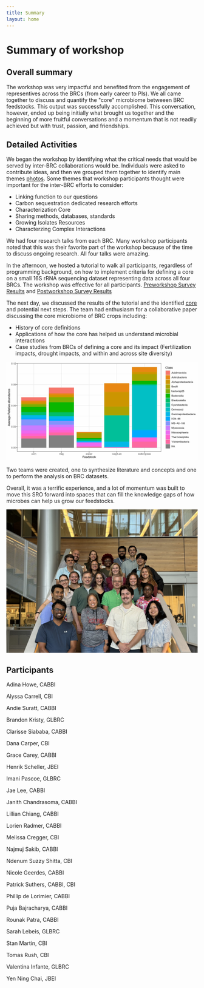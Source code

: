 ```yaml
---
title: Summary
layout: home
---
```



# Summary of workshop

## Overall summary

The workshop was very impactful and benefited from the engagement of representives across the BRCs (from early career to PIs). We all came together to discuss and quantify the "core" microbiome betweeen BRC feedstocks.  This output was successfully accomplished. This conversation, however, ended up being initially what brought us together and the beginning of more fruitful conversations and a momentum that is not readily achieved but with trust, passion, and friendships.

## Detailed Activities 
We began the workshop by identifying what the critical needs that would be served by inter-BRC collaborations would be.  Individuals were asked to contribute ideas, and then we grouped them together to identify main themes [photos](https://github.com/germs-lab/brc-data/tree/main/workshop_discussions/brainstorm_wishlist). Some themes that workshop participants thought were important for the inter-BRC efforts to consider:

* Linking function to our questions
* Carbon sequestration dedicated research efforts
* Characterization Core
* Sharing methods, databases, standards
* Growing Isolates Resources
* Characterzing Complex Interactions

We had four research talks from each BRC.  Many workshop participants noted that this was their favorite part of the workshop because of the time to discuss ongoing research.  All four talks were amazing.

In the afternoon, we hosted a tutorial to walk all participants, regardless of programming background, on how to implement criteria for defining a core on a small 16S rRNA sequencing dataset representing data across all four BRCs.  The workshop was effective for all participants. [Preworkshop Survey Results](./pre.pdf) and [Postworkshop Survey Results](./post.pdf)

The next day, we discussed the results of the tutorial and the identified [core](https://github.com/germs-lab/brc-data/tree/main/workshop_discussions/core_definition_brainstorm) and potential next steps.  The team had enthusiasm for a collaborative paper discussing the core microbiome of BRC crops including:

* History of core definitions
* Applications of how the core has helped us understand microbial interactions
* Case studies from BRCs of defining a core and its impact (Fertilization impacts, drought impacts, and within and across site diversity)

![core_plot](./core.jpg)

Two teams were created, one to synthesize literature and concepts and one to perform the analysis on BRC datasets. 

Overall, it was a terrific experience, and a lot of momentum was built to move this SRO forward into spaces that can fill the knowledge gaps of how microbes can help us grow our feedstocks.

![core_people](./core_people.jpg)

## Participants
Adina Howe, CABBI

Alyssa Carrell, CBI

Andie Suratt, CABBI

Brandon Kristy, GLBRC

Clarisse Siababa, CABBI

Dana Carper, CBI

Grace Carey, CABBI

Henrik Scheller, JBEI

Imani Pascoe, GLBRC

Jae Lee, CABBI

Janith Chandrasoma, CABBI

Lillian Chiang, CABBI

Lorien Radmer, CABBI

Melissa Cregger, CBI

Najmuj Sakib, CABBI

Ndenum Suzzy Shitta, CBI

Nicole Geerdes, CABBI

Patrick Suthers, CABBI, CBI

Phillip de Lorimier, CABBI

Puja Bajracharya, CABBI

Rounak Patra, CABBI

Sarah Lebeis, GLBRC

Stan Martin, CBI

Tomas Rush, CBI

Valentina Infante, GLBRC

Yen Ning Chai, JBEI

